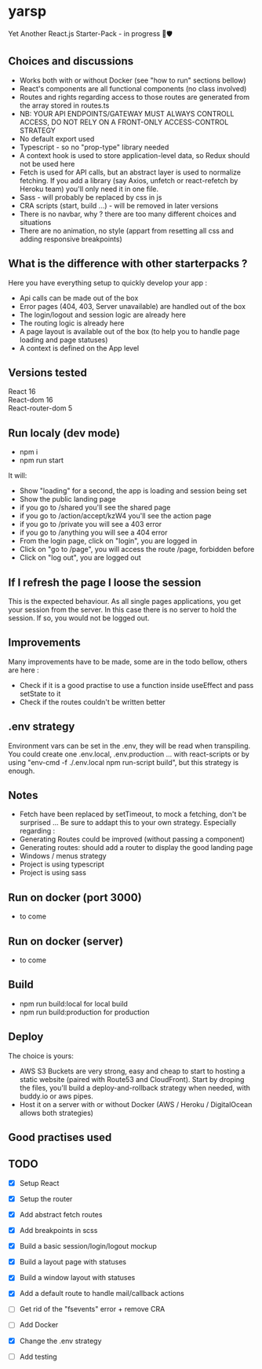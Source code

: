 # yarsp

Yet Another React.js Starter-Pack - in progress 💎🛡 

## Choices and discussions

* Works both with or without Docker (see "how to run" sections bellow)
* React's components are all functional components (no class involved)
* Routes and rights regarding access to those routes are generated from the array stored in routes.ts
* NB: YOUR API ENDPOINTS/GATEWAY MUST ALWAYS CONTROLL ACCESS, DO NOT RELY ON A FRONT-ONLY ACCESS-CONTROL STRATEGY
* No default export used
* Typescript - so no "prop-type" library needed
* A context hook is used to store application-level data, so Redux should not be used here
* Fetch is used for API calls, but an abstract layer is used to normalize fetching. If you add a library (say Axios, unfetch or react-refetch by Heroku team) you'll only need it in one file. 
* Sass - will probably be replaced by css in js
* CRA scripts (start, build ...) - will be removed in later versions
* There is no navbar, why ? there are too many different choices and situations
* There are no animation, no style (appart from resetting all css and adding responsive breakpoints)

## What is the difference with other starterpacks ?

Here you have everything setup to quickly develop your app :
* Api calls can be made out of the box
* Error pages (404, 403, Server unavailable) are handled out of the box
* The login/logout and session logic are already here
* The routing logic is already here
* A page layout is available out of the box (to help you to handle page loading and page statuses)
* A context is defined on the App level

## Versions tested

React 16  
React-dom 16  
React-router-dom 5  

## Run localy (dev mode)

* npm i
* npm run start

It will:
* Show "loading" for a second, the app is loading and session being set
* Show the public landing page
* if you go to /shared you'll see the shared page
* if you go to /action/accept/kzW4 you'll see the action page
* if you go to /private you will see a 403 error
* if you go to /anything you will see a 404 error
* From the login page, click on "login", you are logged in
* Click on "go to /page", you will access the route /page, forbidden before
* Click on "log out", you are logged out

## If I refresh the page I loose the session

This is the expected behaviour. As all single pages applications, you get your session from the server. In this case there is no server to hold the session. If so, you would not be logged out.

## Improvements

Many improvements have to be made, some are in the todo bellow, others are here :
* Check if it is a good practise to use a function inside useEffect and pass setState to it
* Check if the routes couldn't be written better

## .env strategy

Environment vars can be set in the .env, they will be read when transpiling.
You could create one .env.local, .env.production ... with react-scripts or by using "env-cmd -f ./.env.local npm run-script build", but this strategy is enough. 

## Notes

* Fetch have been replaced by setTimeout, to mock a fetching, don't be surprised ...
Be sure to addapt this to your own strategy. Especially regarding :
* Generating Routes could be improved (without passing a component)
* Generating routes: should add a router to display the good landing page
* Windows / menus strategy
* Project is using typescript
* Project is using sass

## Run on docker (port 3000)

* to come

## Run on docker (server)

* to come

## Build

* npm run build:local for local build
* npm run build:production for production

## Deploy

The choice is yours:
* AWS S3 Buckets are very strong, easy and cheap to start to hosting a static website (paired with Route53 and CloudFront). Start by droping the files, you'll build a deploy-and-rollback strategy when needed, with buddy.io or aws pipes.
* Host it on a server with or without Docker (AWS / Heroku / DigitalOcean allows both strategies)

## Good practises used

## TODO
*[x] Setup React  
*[x] Setup the router   
*[x] Add abstract fetch routes   
*[x] Add breakpoints in scss
*[x] Build a basic session/login/logout mockup   
*[x] Build a layout page with statuses   
*[x] Build a window layout with statuses   
*[x] Add a default route to handle mail/callback actions   
*[ ] Get rid of the "fsevents" error + remove CRA  
*[ ] Add Docker   
*[x] Change the .env strategy  
*[ ] Add testing    
 
